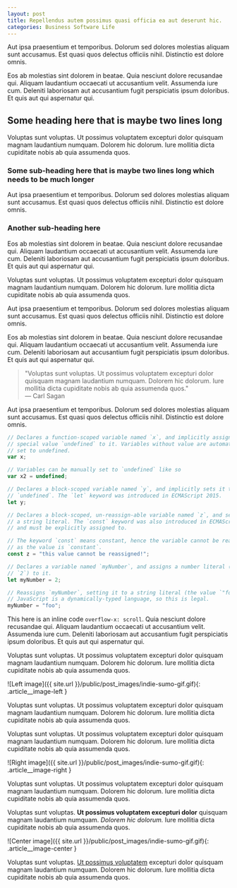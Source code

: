 ```yaml
---
layout: post
title: Repellendus autem possimus quasi officia ea aut deserunt hic.
categories: Business Software Life
---
```


Aut ipsa praesentium et temporibus. Dolorum sed dolores molestias aliquam sunt accusamus. Est quasi quos
delectus officiis nihil. Distinctio est dolore omnis.

Eos ab molestias sint dolorem in beatae. Quia nesciunt dolore recusandae qui. Aliquam laudantium occaecati ut
accusantium velit. Assumenda iure cum. Deleniti laboriosam aut accusantium fugit perspiciatis ipsum doloribus.
Et quis aut qui aspernatur qui.

## Some heading here that is maybe two lines long
Voluptas sunt voluptas. Ut possimus voluptatem excepturi dolor quisquam magnam laudantium numquam. Dolorem hic
dolorum. Iure mollitia dicta cupiditate nobis ab quia assumenda quos.

### Some sub-heading here that is maybe two lines long which needs to be much longer
Aut ipsa praesentium et temporibus. Dolorum sed dolores molestias aliquam sunt accusamus. Est quasi quos
delectus officiis nihil. Distinctio est dolore omnis.

### Another sub-heading here
Eos ab molestias sint dolorem in beatae. Quia nesciunt dolore recusandae qui. Aliquam laudantium occaecati ut
accusantium velit. Assumenda iure cum. Deleniti laboriosam aut accusantium fugit perspiciatis ipsum doloribus.
Et quis aut qui aspernatur qui.

Voluptas sunt voluptas. Ut possimus voluptatem excepturi dolor quisquam magnam laudantium numquam. Dolorem hic
dolorum. Iure mollitia dicta cupiditate nobis ab quia assumenda quos.

Aut ipsa praesentium et temporibus. Dolorum sed dolores molestias aliquam sunt accusamus. Est quasi quos
delectus officiis nihil. Distinctio est dolore omnis.

Eos ab molestias sint dolorem in beatae. Quia nesciunt dolore recusandae qui. Aliquam laudantium occaecati ut
accusantium velit. Assumenda iure cum. Deleniti laboriosam aut accusantium fugit perspiciatis ipsum doloribus.
Et quis aut qui aspernatur qui.

> "Voluptas sunt voluptas. Ut possimus voluptatem excepturi dolor quisquam magnam laudantium numquam. Dolorem hic
> dolorum. Iure mollitia dicta cupiditate nobis ab quia assumenda quos." —&nbsp;Carl&nbsp;Sagan

Aut ipsa praesentium et temporibus. Dolorum sed dolores molestias aliquam sunt accusamus. Est quasi quos
delectus officiis nihil. Distinctio est dolore omnis.

```js
// Declares a function-scoped variable named `x`, and implicitly assigns the
// special value `undefined` to it. Variables without value are automatically
// set to undefined.
var x;

// Variables can be manually set to `undefined` like so
var x2 = undefined;

// Declares a block-scoped variable named `y`, and implicitly sets it to
// `undefined`. The `let` keyword was introduced in ECMAScript 2015.
let y;

// Declares a block-scoped, un-reassign-able variable named `z`, and sets it to
// a string literal. The `const` keyword was also introduced in ECMAScript 2015,
// and must be explicitly assigned to.

// The keyword `const` means constant, hence the variable cannot be reassigned
// as the value is `constant`.
const z = "this value cannot be reassigned!";

// Declares a variable named `myNumber`, and assigns a number literal (the value
// `2`) to it.
let myNumber = 2;

// Reassigns `myNumber`, setting it to a string literal (the value `"foo"`).
// JavaScript is a dynamically-typed language, so this is legal.
myNumber = "foo";
```

This here is an inline code `overflow-x: scroll`. Quia nesciunt dolore
recusandae qui. Aliquam laudantium occaecati ut accusantium velit. Assumenda iure cum. Deleniti laboriosam aut
accusantium fugit perspiciatis ipsum doloribus. Et quis aut qui aspernatur qui.


Voluptas sunt voluptas. Ut possimus voluptatem excepturi dolor quisquam magnam laudantium numquam. Dolorem hic
dolorum. Iure mollitia dicta cupiditate nobis ab quia assumenda quos.

![Left image]({{ site.url }}/public/post_images/indie-sumo-gif.gif){: .article__image-left }

Voluptas sunt voluptas. Ut possimus voluptatem excepturi dolor quisquam magnam laudantium numquam. Dolorem hic
dolorum. Iure mollitia dicta cupiditate nobis ab quia assumenda quos.


Voluptas sunt voluptas. Ut possimus voluptatem excepturi dolor quisquam magnam laudantium numquam. Dolorem hic
dolorum. Iure mollitia dicta cupiditate nobis ab quia assumenda quos.

![Right image]({{ site.url }}/public/post_images/indie-sumo-gif.gif){: .article__image-right }

Voluptas sunt voluptas. Ut possimus voluptatem excepturi dolor quisquam magnam laudantium numquam. Dolorem hic
dolorum. Iure mollitia dicta cupiditate nobis ab quia assumenda quos.

Voluptas sunt voluptas. **Ut possimus voluptatem excepturi dolor** quisquam
magnam laudantium numquam. *Dolorem hic dolorum.* Iure mollitia dicta cupiditate nobis ab quia assumenda quos.

![Center image]({{ site.url }}/public/post_images/indie-sumo-gif.gif){: .article__image-center }

Voluptas sunt voluptas. [Ut possimus voluptatem](#) excepturi dolor quisquam magnam
laudantium numquam. Dolorem hic dolorum. Iure mollitia dicta cupiditate nobis ab quia assumenda quos.
